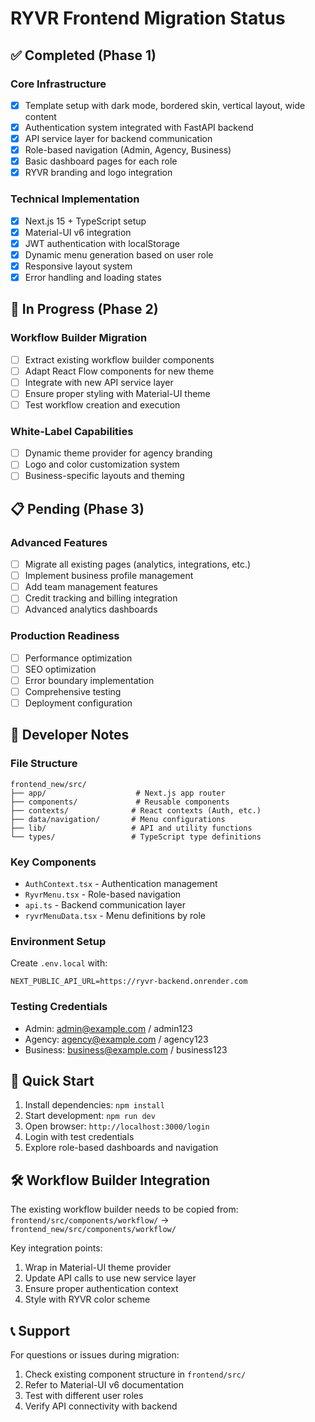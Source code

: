 # RYVR Frontend Migration Status

## ✅ Completed (Phase 1)

### Core Infrastructure
- [x] Template setup with dark mode, bordered skin, vertical layout, wide content
- [x] Authentication system integrated with FastAPI backend
- [x] API service layer for backend communication
- [x] Role-based navigation (Admin, Agency, Business)
- [x] Basic dashboard pages for each role
- [x] RYVR branding and logo integration

### Technical Implementation
- [x] Next.js 15 + TypeScript setup
- [x] Material-UI v6 integration
- [x] JWT authentication with localStorage
- [x] Dynamic menu generation based on user role
- [x] Responsive layout system
- [x] Error handling and loading states

## 🚧 In Progress (Phase 2)

### Workflow Builder Migration
- [ ] Extract existing workflow builder components
- [ ] Adapt React Flow components for new theme
- [ ] Integrate with new API service layer
- [ ] Ensure proper styling with Material-UI theme
- [ ] Test workflow creation and execution

### White-Label Capabilities
- [ ] Dynamic theme provider for agency branding
- [ ] Logo and color customization system
- [ ] Business-specific layouts and theming

## 📋 Pending (Phase 3)

### Advanced Features
- [ ] Migrate all existing pages (analytics, integrations, etc.)
- [ ] Implement business profile management
- [ ] Add team management features
- [ ] Credit tracking and billing integration
- [ ] Advanced analytics dashboards

### Production Readiness
- [ ] Performance optimization
- [ ] SEO optimization
- [ ] Error boundary implementation
- [ ] Comprehensive testing
- [ ] Deployment configuration

## 🔧 Developer Notes

### File Structure
```
frontend_new/src/
├── app/                    # Next.js app router
├── components/             # Reusable components
├── contexts/              # React contexts (Auth, etc.)
├── data/navigation/       # Menu configurations
├── lib/                   # API and utility functions
└── types/                 # TypeScript type definitions
```

### Key Components
- `AuthContext.tsx` - Authentication management
- `RyvrMenu.tsx` - Role-based navigation
- `api.ts` - Backend communication layer
- `ryvrMenuData.tsx` - Menu definitions by role

### Environment Setup
Create `.env.local` with:
```
NEXT_PUBLIC_API_URL=https://ryvr-backend.onrender.com
```

### Testing Credentials
- Admin: admin@example.com / admin123
- Agency: agency@example.com / agency123
- Business: business@example.com / business123

## 🚀 Quick Start

1. Install dependencies: `npm install`
2. Start development: `npm run dev`
3. Open browser: `http://localhost:3000/login`
4. Login with test credentials
5. Explore role-based dashboards and navigation

## 🛠️ Workflow Builder Integration

The existing workflow builder needs to be copied from:
`frontend/src/components/workflow/` → `frontend_new/src/components/workflow/`

Key integration points:
1. Wrap in Material-UI theme provider
2. Update API calls to use new service layer
3. Ensure proper authentication context
4. Style with RYVR color scheme

## 📞 Support

For questions or issues during migration:
1. Check existing component structure in `frontend/src/`
2. Refer to Material-UI v6 documentation
3. Test with different user roles
4. Verify API connectivity with backend
